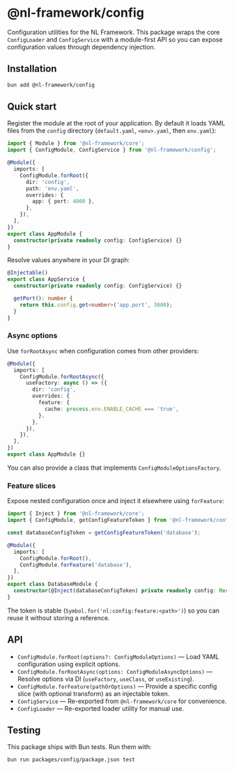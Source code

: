 # @nl-framework/config

Configuration utilities for the NL Framework. This package wraps the core `ConfigLoader` and `ConfigService` with a module-first API so you can expose configuration values through dependency injection.

## Installation

```bash
bun add @nl-framework/config
```

## Quick start

Register the module at the root of your application. By default it loads YAML files from the `config` directory (`default.yaml`, `<env>.yaml`, then `env.yaml`):

```ts
import { Module } from '@nl-framework/core';
import { ConfigModule, ConfigService } from '@nl-framework/config';

@Module({
  imports: [
    ConfigModule.forRoot({
      dir: 'config',
      path: 'env.yaml',
      overrides: {
        app: { port: 4000 },
      },
    }),
  ],
})
export class AppModule {
  constructor(private readonly config: ConfigService) {}
}
```

Resolve values anywhere in your DI graph:

```ts
@Injectable()
export class AppService {
  constructor(private readonly config: ConfigService) {}

  getPort(): number {
    return this.config.get<number>('app.port', 3000);
  }
}
```

### Async options

Use `forRootAsync` when configuration comes from other providers:

```ts
@Module({
  imports: [
    ConfigModule.forRootAsync({
      useFactory: async () => ({
        dir: 'config',
        overrides: {
          feature: {
            cache: process.env.ENABLE_CACHE === 'true',
          },
        },
      }),
    }),
  ],
})
export class AppModule {}
```

You can also provide a class that implements `ConfigModuleOptionsFactory`.

### Feature slices

Expose nested configuration once and inject it elsewhere using `forFeature`:

```ts
import { Inject } from '@nl-framework/core';
import { ConfigModule, getConfigFeatureToken } from '@nl-framework/config';

const databaseConfigToken = getConfigFeatureToken('database');

@Module({
  imports: [
    ConfigModule.forRoot(),
    ConfigModule.forFeature('database'),
  ],
})
export class DatabaseModule {
  constructor(@Inject(databaseConfigToken) private readonly config: Record<string, unknown>) {}
}
```

The token is stable (`Symbol.for('nl:config:feature:<path>')`) so you can reuse it without storing a reference.

## API

- `ConfigModule.forRoot(options?: ConfigModuleOptions)` — Load YAML configuration using explicit options.
- `ConfigModule.forRootAsync(options: ConfigModuleAsyncOptions)` — Resolve options via DI (`useFactory`, `useClass`, or `useExisting`).
- `ConfigModule.forFeature(pathOrOptions)` — Provide a specific config slice (with optional transform) as an injectable token.
- `ConfigService` — Re-exported from `@nl-framework/core` for convenience.
- `ConfigLoader` — Re-exported loader utility for manual use.

## Testing

This package ships with Bun tests. Run them with:

```bash
bun run packages/config/package.json test
```
